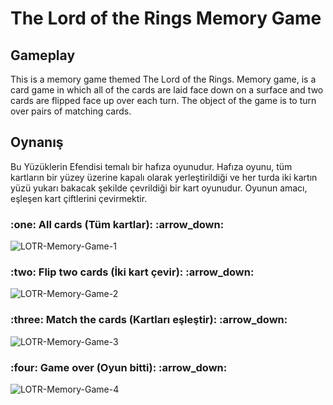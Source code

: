 # The Lord of the Rings Memory Game

## Gameplay

This is a memory game themed The Lord of the Rings. Memory game, is a card game in which all of the cards are laid face down on a surface and two cards are flipped face up over each turn. The object of the game is to turn over pairs of matching cards.

## Oynanış

Bu Yüzüklerin Efendisi temalı bir hafıza oyunudur. Hafıza oyunu, tüm kartların bir yüzey üzerine kapalı olarak yerleştirildiği ve her turda iki kartın yüzü yukarı bakacak şekilde çevrildiği bir kart oyunudur. Oyunun amacı, eşleşen kart çiftlerini çevirmektir.

<h3>:one: All cards (Tüm kartlar): :arrow_down:</h3>
<p align="center"></p>

![LOTR-Memory-Game-1](https://user-images.githubusercontent.com/91262816/185388931-76406e87-3b0d-4577-aca4-316ff4dcbe7a.png)

<h3>:two: Flip two cards (İki kart çevir): :arrow_down:</h3>
<p align="center"></p>

![LOTR-Memory-Game-2](https://user-images.githubusercontent.com/91262816/185389158-42f21d45-2619-416c-917b-fafd56e1522b.png)

<h3>:three: Match the cards (Kartları eşleştir): :arrow_down:</h3>
<p align="center"></p>

![LOTR-Memory-Game-3](https://user-images.githubusercontent.com/91262816/185389199-35811cad-e9ea-46d4-b229-aa8f2b5f7a50.png)

<h3>:four: Game over (Oyun bitti): :arrow_down:</h3>
<p align="center"></p>

![LOTR-Memory-Game-4](https://user-images.githubusercontent.com/91262816/185389270-c951cecb-3235-41b8-bdcd-7b3a04105044.png)
